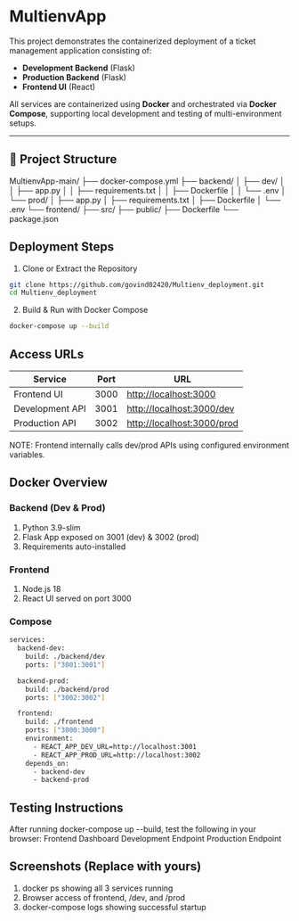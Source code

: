 # MultienvApp

This project demonstrates the containerized deployment of a ticket management application consisting of:

- **Development Backend** (Flask)
- **Production Backend** (Flask)
- **Frontend UI** (React)

All services are containerized using **Docker** and orchestrated via **Docker Compose**, supporting local development and testing of multi-environment setups.

---

## 📁 Project Structure

MultienvApp-main/
├── docker-compose.yml
├── backend/
│ ├── dev/
│ │ ├── app.py
│ │ ├── requirements.txt
│ │ ├── Dockerfile
│ │ └── .env
│ └── prod/
│ ├── app.py
│ ├── requirements.txt
│ ├── Dockerfile
│ └── .env
└── frontend/
├── src/
├── public/
├── Dockerfile
└── package.json

## Deployment Steps
1. Clone or Extract the Repository

```bash
git clone https://github.com/govind02420/Multienv_deployment.git
cd Multienv_deployment
```
2. Build & Run with Docker Compose

```bash
docker-compose up --build
```
## Access URLs

| Service         | Port | URL                                                      |
| --------------- | ---- | -------------------------------------------------------- |
| Frontend UI     | 3000 | [http://localhost:3000](http://localhost:3000)           |
| Development API | 3001 | [http://localhost:3000/dev](http://localhost:3000/dev)   |
| Production API  | 3002 | [http://localhost:3000/prod](http://localhost:3000/prod) |

NOTE: Frontend internally calls dev/prod APIs using configured environment variables.

## Docker Overview
### Backend (Dev & Prod)
 1. Python 3.9-slim
 2. Flask App exposed on 3001 (dev) & 3002 (prod)
 3. Requirements auto-installed

### Frontend
 1. Node.js 18
 2. React UI served on port 3000

### Compose
```bash
services:
  backend-dev:
    build: ./backend/dev
    ports: ["3001:3001"]

  backend-prod:
    build: ./backend/prod
    ports: ["3002:3002"]

  frontend:
    build: ./frontend
    ports: ["3000:3000"]
    environment:
      - REACT_APP_DEV_URL=http://localhost:3001
      - REACT_APP_PROD_URL=http://localhost:3002
    depends_on:
      - backend-dev
      - backend-prod

```

## Testing Instructions
After running docker-compose up --build, test the following in your browser:
Frontend Dashboard
Development Endpoint
Production Endpoint

## Screenshots (Replace with yours)
 1. docker ps showing all 3 services running
 2. Browser access of frontend, /dev, and /prod
 3. docker-compose logs showing successful startup